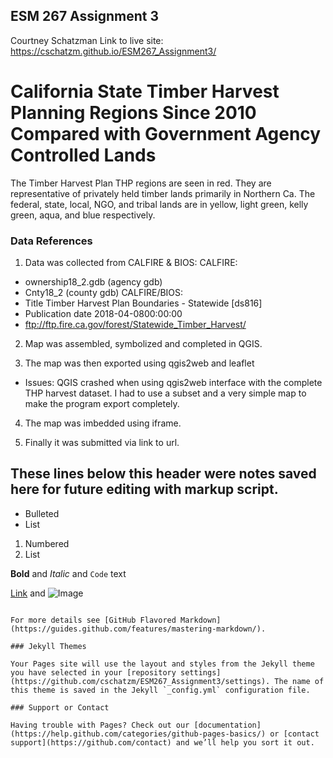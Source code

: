 ## ESM 267 Assignment 3

Courtney Schatzman
Link to live site: https://cschatzm.github.io/ESM267_Assignment3/

# California State Timber Harvest Planning Regions Since 2010 Compared with Government Agency Controlled Lands

The Timber Harvest Plan THP regions are seen in red. They are representative of privately held timber lands primarily in Northern Ca. The federal, state, local, NGO, and tribal lands are in yellow, light green, kelly green, aqua, and blue respectively. 

### Data References

1) Data was collected from CALFIRE & BIOS:
CALFIRE:
- ownership18_2.gdb (agency gdb)
- Cnty18_2 (county gdb)
CALFIRE/BIOS:
- Title Timber Harvest Plan Boundaries - Statewide [ds816]
- Publication date 2018-04-0800:00:00
- ftp://ftp.fire.ca.gov/forest/Statewide_Timber_Harvest/

2) Map was assembled, symbolized and completed in QGIS.

3) The map was then exported using qgis2web and leaflet
  - Issues: QGIS crashed when using qgis2web interface with the complete THP harvest dataset. 
    I had to use a subset and a very simple map to make the program export completely. 

4) The map was imbedded using iframe. 

5) Finally it was submitted via link to url. 

## These lines below this header were notes saved here for future editing with markup script.  

- Bulleted
- List

1. Numbered
2. List

**Bold** and _Italic_ and `Code` text

[Link](url) and ![Image](src)
```

For more details see [GitHub Flavored Markdown](https://guides.github.com/features/mastering-markdown/).

### Jekyll Themes

Your Pages site will use the layout and styles from the Jekyll theme you have selected in your [repository settings](https://github.com/cschatzm/ESM267_Assignment3/settings). The name of this theme is saved in the Jekyll `_config.yml` configuration file.

### Support or Contact

Having trouble with Pages? Check out our [documentation](https://help.github.com/categories/github-pages-basics/) or [contact support](https://github.com/contact) and we’ll help you sort it out.
